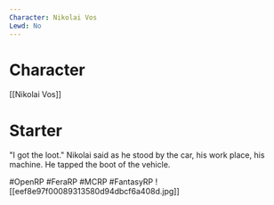 ```yaml
---
Character: Nikolai Vos
Lewd: No
---
```

# Character
[[Nikolai Vos]]

# Starter
"I got the loot." Nikolai said as he stood by the car, his work place, his machine. He tapped the boot of the vehicle.

#OpenRP #FeraRP #MCRP #FantasyRP
![[eef8e97f00089313580d94dbcf6a408d.jpg]]